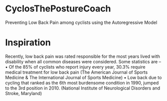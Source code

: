 # CyclosThePostureCoach
Preventing Low Back Pain among cyclists using the Autoregressive Model
# Inspiration
Recently, low back pain was rated responsible for the most years lived with disability when all common diseases were considered. Some statistics are – 
•	Of the 85% of cyclists who report injury every year, 30.3% require medical treatment for low back pain (The American Journal of Sports Medicine & The International Journal of Sports Medicine)
•	Low back due to cycling that ranked as the 6th most burdensome condition in 1990, jumped to the 3rd position in 2010. (National Institute of Neurological Disorders and Stroke, Maryland)

